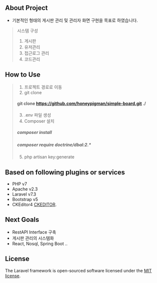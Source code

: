 ## About Project
- 기본적인 형태의 게시판 관리 및 관리자 화면 구현을 목표로 하였습니다.
> 시스템 구성
> 1) 게시판 
> 2) 유저관리
> 3) 접근로그 관리
> 4) 코드관리

## How to Use
> 1) 프로젝트 경로로 이동
> 2) git clone
> #### git clone https://github.com/honeypigman/simple-board.git ./
> 3) .env 파일 생성
> 4) Composer 설치
> ##### composer install
> ##### composer require doctrine/dbal:2.*
> 5) php artisan key:generate

## Based on following plugins or services
- PHP v7
- Apache v2.3
- Laravel v7.3
- Bootstrap v5
- CKEditor4 [CKEDITOR](https://ckeditor.com/docs/ckeditor4/latest/index.html).


## Next Goals
- RestAPI Interface 구축
- 게시판 관리의 시스템화
- React, Nosql, Spring Boot ..


## License
The Laravel framework is open-sourced software licensed under the [MIT license](https://opensource.org/licenses/MIT).